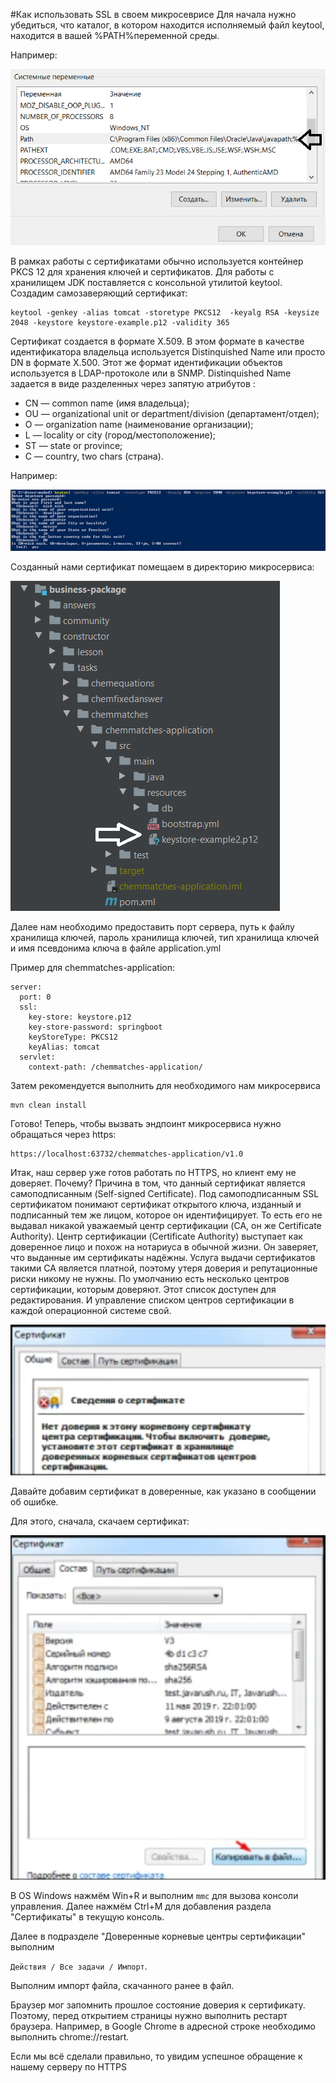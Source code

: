 #Как использовать SSL в своем микросеврисе
Для начала нужно убедиться, что каталог, в котором находится исполняемый файл keytool, находится в вашей %PATH%переменной среды.

Например:

![](environment_variables_system.png)

В рамках работы с сертификатами обычно 
используется контейнер PKCS 12 для хранения ключей и 
сертификатов.
Для работы с хранилищем JDK поставляется с 
консольной утилитой keytool.
Создадим самозаверяющий сертификат:

```
keytool -genkey -alias tomcat -storetype PKCS12  -keyalg RSA -keysize 2048 -keystore keystore-example.p12 -validity 365
```

Сертификат создается в формате X.509. В этом формате в качестве идентификатора владельца используется Distinquished Name или просто DN в формате X.500. Этот же формат идентификации объектов используется в LDAP-протоколе или в SNMP. Distinquished Name задается в виде разделенных через запятую атрибутов :

+ CN — common name (имя владельца);
+ OU — organizational unit or department/division (департамент/отдел);
+ O — organization name (наименование организации);
+ L — locality or city (город/местоположение);
+ ST — state or province;
+ C — country, two chars (страна).

Например:

![](keytool.png)

Созданный нами сертификат помещаем в директорию микросервиса:

![](keystore_in_directory.png)

Далее нам необходимо предоставить порт сервера,
 путь к файлу хранилища ключей, пароль хранилища ключей,
  тип хранилища ключей и имя псевдонима ключа в файле application.yml

Пример для chemmatches-application:

```
server:
  port: 0
  ssl:
    key-store: keystore.p12
    key-store-password: springboot
    keyStoreType: PKCS12
    keyAlias: tomcat
  servlet:
    context-path: /chemmatches-application/
```

Затем рекомендуется выполнить для необходимого нам микросервиса

```
mvn clean install
```

Готово! Теперь, чтобы вызвать эндпоинт микросервиса нужно обращаться через https:

```
https://localhost:63732/chemmatches-application/v1.0
```
Итак, наш сервер уже готов работать по HTTPS, но клиент ему не доверяет. Почему? 
Причина в том, что данный сертификат является самоподписанным (Self-signed Certificate). 
Под самоподписанным SSL сертификатом понимают сертификат открытого ключа, изданный и подписанный тем же лицом, которое он идентифицирует. То есть его не выдавал никакой уважаемый центр сертификации (CA, он же Certificate Authority). 
Центр сертификации (Certificate Authority) выступает как доверенное лицо и похож на нотариуса в обычной жизни. Он заверяет, что выданные им сертификаты надёжны. Услуга выдачи сертификатов такими CA является платной, поэтому утеря доверия и репутационные риски никому не нужны.
По умолчанию есть несколько центров сертификации, которым доверяют. Этот список доступен для редактирования. И управление списком центров сертификации в каждой операционной системе свой.

![](sert.png)

Давайте добавим сертификат в доверенные, как указано в сообщении об ошибке.

Для этого, сначала, скачаем сертификат:

![](sert_copy.png)

В OS Windows нажмём Win+R и выполним ```mmc``` для вызова консоли управления. Далее нажмём Ctrl+M для добавления раздела "Сертификаты" в текущую консоль.

Далее в подразделе "Доверенные корневые центры сертификации" выполним 

```Действия / Все задачи / Импорт```. 

Выполним импорт файла, скачанного ранее в файл.

Браузер мог запомнить прошлое состояние доверия к сертификату. 
Поэтому, перед открытием страницы нужно выполнить рестарт браузера. 
Например, в Google Chrome в адресной строке необходимо выполнить chrome://restart.

Если мы всё сделали правильно, то увидим успешное обращение к нашему серверу по HTTPS



